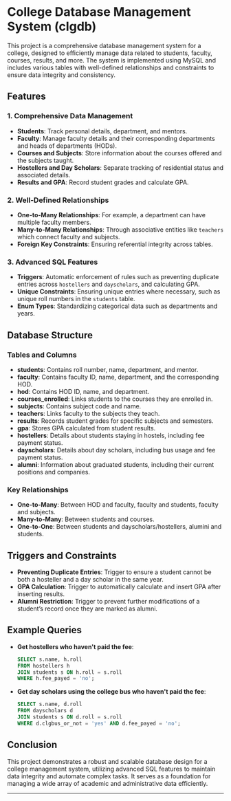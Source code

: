 # College Database Management System (clgdb)

This project is a comprehensive database management system for a college, designed to efficiently manage data related to students, faculty, courses, results, and more. The system is implemented using MySQL and includes various tables with well-defined relationships and constraints to ensure data integrity and consistency.

## Features

### 1. Comprehensive Data Management
- **Students**: Track personal details, department, and mentors.
- **Faculty**: Manage faculty details and their corresponding departments and heads of departments (HODs).
- **Courses and Subjects**: Store information about the courses offered and the subjects taught.
- **Hostellers and Day Scholars**: Separate tracking of residential status and associated details.
- **Results and GPA**: Record student grades and calculate GPA.

### 2. Well-Defined Relationships
- **One-to-Many Relationships**: For example, a department can have multiple faculty members.
- **Many-to-Many Relationships**: Through associative entities like `teachers` which connect faculty and subjects.
- **Foreign Key Constraints**: Ensuring referential integrity across tables.

### 3. Advanced SQL Features
- **Triggers**: Automatic enforcement of rules such as preventing duplicate entries across `hostellers` and `dayscholars`, and calculating GPA.
- **Unique Constraints**: Ensuring unique entries where necessary, such as unique roll numbers in the `students` table.
- **Enum Types**: Standardizing categorical data such as departments and years.

## Database Structure

### Tables and Columns
- **students**: Contains roll number, name, department, and mentor.
- **faculty**: Contains faculty ID, name, department, and the corresponding HOD.
- **hod**: Contains HOD ID, name, and department.
- **courses_enrolled**: Links students to the courses they are enrolled in.
- **subjects**: Contains subject code and name.
- **teachers**: Links faculty to the subjects they teach.
- **results**: Records student grades for specific subjects and semesters.
- **gpa**: Stores GPA calculated from student results.
- **hostellers**: Details about students staying in hostels, including fee payment status.
- **dayscholars**: Details about day scholars, including bus usage and fee payment status.
- **alumni**: Information about graduated students, including their current positions and companies.

### Key Relationships
- **One-to-Many**: Between HOD and faculty, faculty and students, faculty and subjects.
- **Many-to-Many**: Between students and courses.
- **One-to-One**: Between students and dayscholars/hostellers, alumini and students.

## Triggers and Constraints
- **Preventing Duplicate Entries**: Trigger to ensure a student cannot be both a hosteller and a day scholar in the same year.
- **GPA Calculation**: Trigger to automatically calculate and insert GPA after inserting results.
- **Alumni Restriction**: Trigger to prevent further modifications of a student’s record once they are marked as alumni.

## Example Queries
- **Get hostellers who haven't paid the fee**:
  ```sql
  SELECT s.name, h.roll 
  FROM hostellers h 
  JOIN students s ON h.roll = s.roll 
  WHERE h.fee_payed = 'no';
  ```
- **Get day scholars using the college bus who haven't paid the fee**:
  ```sql
  SELECT s.name, d.roll 
  FROM dayscholars d 
  JOIN students s ON d.roll = s.roll 
  WHERE d.clgbus_or_not = 'yes' AND d.fee_payed = 'no';
  ```


## Conclusion

This project demonstrates a robust and scalable database design for a college management system, utilizing advanced SQL features to maintain data integrity and automate complex tasks. It serves as a foundation for managing a wide array of academic and administrative data efficiently.

---

